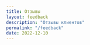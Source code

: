 ```yaml
---
title: Отзывы
layout: feedback
description: "Отзывы клиентов"
permalink: "/feedback"
date: 2022-12-10
---
```


